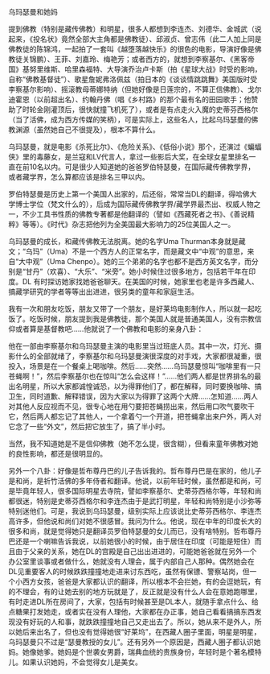 乌玛瑟曼和她妈

提到佛教（特别是藏传佛教）和明星，很多人都想到李连杰、刘德华、金城武（说起来，《投名状》竟然全部大主角都是佛教徒）、邱淑贞、曾志伟（此二人加上同是佛教徒的陈锦鸿，一起拍了一套叫《越堕落越快乐》的很色的电影，导演好像是佛教徒关锦鹏）、王菲、刘嘉玲、梅艳芳；或者西方的，就想到李察基尔、《黑客帝国》基努里维斯、哈里森福特、大导演乔治卢卡斯（拍《星球大战》时受的影响，自称“佛教基督徒”）、歌星詹妮弗洛佩兹（拍日本的《谈谈情跳跳舞》美国版时受李察基尔影响）、摇滚教母蒂娜特纳（但她好像是日莲宗的，不算正信佛教）、戈尔迪霍恩（以前超出名）、约翰丹佛（唱《乡村路》的那个最有名的田园歌手；他赞助了时轮金刚灌顶后，很快就撞飞机死了），或者是有点走火入魔的史蒂芬西格尔（当了活佛，成为西方传媒的笑柄），可是实际上，这些名人，比起乌玛瑟曼的佛教渊源（虽然她自己不很提及），根本不算什么。

乌玛瑟曼，就是电影《杀死比尔》、《危险关系》、《低俗小说》那个，还演过《蝙蝠侠》里的毒藤女，是兰寇和LV代言人，拿过一些影后大奖，在全球女星里排名一直在前10名以内。可是很少人知道她的爸爸罗伯特瑟曼，在国际藏传佛教学界，或者藏学界，怎么算都应该是排名三甲以内。

罗伯特瑟曼是历史上第一个美国人出家的，后还俗，常常当DL的翻译，得哈佛大学博士学位（梵文什么的），后成为国际藏传佛教学界/藏学界最杰出、权威人物之一，不少工具书性质的佛教专著都是他翻译的（譬如《西藏死者之书》、《善说精粹》等等）。《时代》杂志把他列为全美国最大影响力的25位美国人之一。

乌玛瑟曼的成长，和藏传佛教无法脱离。她的名字Uma Thurman本身就是藏文；“乌玛”（Uma）不是一个西方人的正常名字，而是藏文中“中观”的意思，来自“大中观”（Uma Chenpo）。她的三个弟弟的名字也都不是西方英文名字，而分别是“甘丹”（欢喜）、“大乐”、“米旁”。她小时候住过很多地方，包括若干年在印度。DL 有时探访她家找她爸爸聊天。在美国的时候，她家里也老是许多西藏人、搞藏学研究的学者等等出出进进，很另类的童年和家庭生活。

我有一次和朋友吃饭，朋友又带了一个朋友，是好莱坞电影制作人，所以就一起吃饭了。吃饭时候，朋友提到我是佛教徒，那个美国人就是普通美国人，没有宗教信仰或者算是基督教吧……他就说了一个佛教和电影的亲身八卦：

他在一部由李察基尔和乌玛瑟曼主演的电影里当过班底人员。其中一次，灯光、摄影什么的全部就绪了，李察基尔和乌玛瑟曼演很深度的对手戏，大家都很凝重，很投入，场景是在一个餐桌上喝咖啡。然后……突然……乌玛瑟曼惊叫“咖啡里有一只苍蝇啊！”，然后李察基尔也在惊叫“怎么会这样！”……他们两人都是世界排名的最出名明星，所以大家都诚惶诚恐，以为得罪他们了，都在解释，同时要换咖啡、搞卫生，同时道歉、解释错误，因为大家以为得罪了这两个大牌……怎知道……两人对其他人反应视而不见，很专心地在用勺要把苍蝇捞出来，然后用口吹气要吹干它，然后两人都忘记了其他人，一个拿着勺一个开道，把苍蝇拿出来户外，两人对它念了一些“外文”，然后把它放生了，搞了半小时。

当然，我不知道她是不是信仰佛教（她不怎么提，很含糊），但看来童年佛教对她的良性影响，都还是很明显的。

另外一个八卦：好像是哲布尊丹巴的儿子告诉我的。哲布尊丹巴是在家的，他儿子是和尚，是祈竹活佛的多年侍者和翻译。他说，以前年轻时候，虽然都是和尚，可是毕竟年轻人，很多国际明星去寺院，譬如李察基尔、史蒂芬西格尔等，年轻和尚都很迷，特别是史蒂芬西格尔和李连杰由于是武打明星，年轻和尚特别是小沙弥等特别迷他们。可是，我说到乌玛瑟曼，级别实际上应该说比史蒂芬西格尔、李连杰高许多，但他说和尚们对她不很感冒。我问为什么。他说，现在中年的印度长大的很多和尚，就是觉得她只是翻译员罗伯特瑟曼的女儿而已，没有啥特别。哲布尊丹巴还是一个喇嘛告诉我说，以前她很小的时候，由于居住在印度（可能是短住）而且由于父亲的关系，她在DL的宫殿是自己出出进进的，可能她爸爸就在另外一个办公室里谈事或者做什么，她就没有人理会，属于内部自己人那种。偶然她会在DL见重要客人的时候跌跌撞撞地走进来讨东西吃，虽然有保镖、警察站岗，但一个小西方女孩，爸爸是大家都认识的翻译，所以根本不会拦她，有的会逗她玩，有的不理会，有的让她去别的地方玩就是了，反正就是没有什么人会在意她跑哪里，有时走进DL所在房间了，大家，包括有时候甚至是DL本人，就随手拿点什么、给点糖果打发她走，或者实在没有人理他，大家都在办正事，她自己看看搞搞东西发现没有好玩的人和事，就跌跌撞撞地自己又走出去了。所以，她从来不是外人，所以她后来出名了，但也没有觉得她很“好莱坞”，在西藏人圈子里面，明星是明星，乌玛瑟曼只不过是“瑟曼教授的女儿”。还有另外一个原因是，西藏人圈子都认识她妈。她像她爹。她妈是个世袭女男爵，瑞典血统的贵族身份，年轻时是个著名模特儿。如果认识她妈，不会觉得女儿是美女。
